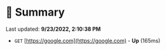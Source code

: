 # 📖 Summary
Last updated: **9/23/2022, 2:10:38 PM**

- `GET` [https://google.com](https://google.com) - **Up** (165ms)
